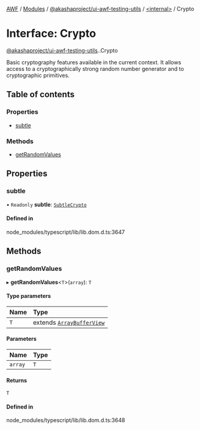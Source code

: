 [AWF](../README.md) / [Modules](../modules.md) / [@akashaproject/ui-awf-testing-utils](../modules/akashaproject_ui_awf_testing_utils.md) / [<internal\>](../modules/akashaproject_ui_awf_testing_utils._internal_.md) / Crypto

# Interface: Crypto

[@akashaproject/ui-awf-testing-utils](../modules/akashaproject_ui_awf_testing_utils.md).[<internal>](../modules/akashaproject_ui_awf_testing_utils._internal_.md).Crypto

Basic cryptography features available in the current context. It allows access to a cryptographically strong random number generator and to cryptographic primitives.

## Table of contents

### Properties

- [subtle](akashaproject_ui_awf_testing_utils._internal_.Crypto.md#subtle)

### Methods

- [getRandomValues](akashaproject_ui_awf_testing_utils._internal_.Crypto.md#getrandomvalues)

## Properties

### subtle

• `Readonly` **subtle**: [`SubtleCrypto`](../modules/akashaproject_ui_awf_testing_utils._internal_.md#subtlecrypto)

#### Defined in

node_modules/typescript/lib/lib.dom.d.ts:3647

## Methods

### getRandomValues

▸ **getRandomValues**<`T`\>(`array`): `T`

#### Type parameters

| Name | Type |
| :------ | :------ |
| `T` | extends [`ArrayBufferView`](akashaproject_ui_awf_testing_utils._internal_.ArrayBufferView.md) |

#### Parameters

| Name | Type |
| :------ | :------ |
| `array` | `T` |

#### Returns

`T`

#### Defined in

node_modules/typescript/lib/lib.dom.d.ts:3648
